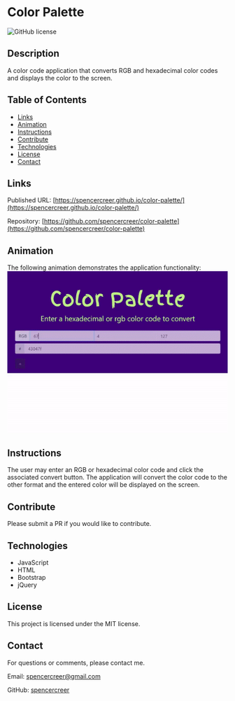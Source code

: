 # Color Palette
![GitHub license](https://img.shields.io/badge/license-MIT-blue.svg)

## Description
A color code application that converts RGB and hexadecimal color codes and displays the color to the screen.

## Table of Contents
* [Links](#links)
* [Animation](#animation) 
* [Instructions](#instructions)  
* [Contribute](#contribute) 
 * [Technologies](#technologies)  
 * [License](#license)
* [Contact](#contact)

## Links
Published URL: [https://spencercreer.github.io/color-palette/](https://spencercreer.github.io/color-palette/)

Repository: [https://github.com/spencercreer/color-palette](https://github.com/spencercreer/color-palette)


## Animation
The following animation demonstrates the application functionality:
<br>
![Color Palette animation](./assets/color-palette.gif)
## Instructions
The user may enter an RGB or hexadecimal color code and click the associated convert button. The application will convert the color code to the other format and the entered color will be displayed on the screen.


## Contribute
Please submit a PR if you would like to contribute.

## Technologies
 * JavaScript
 * HTML
 * Bootstrap
 * jQuery




## License
This project is licensed under the MIT license.

## Contact
For questions or comments, please contact me.

Email: <a href="mailto: spencercreer@gmail.com" target="_blank">spencercreer@gmail.com</a>

GitHub: [spencercreer](https://github.com/spencercreer/)
